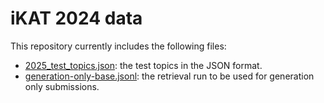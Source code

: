 <h1>iKAT 2024 data</h1>
This repository currently includes the following files:


<ul>
  <li> <a href="https://github.com/irlabamsterdam/iKAT/blob/main/2025/data/2025_test_topics.json">2025_test_topics.json</a>: the test topics in the JSON format.</li>
  <li> <a href="https://github.com/irlabamsterdam/iKAT/blob/main/2025/data/generation-only-base.jsonl">generation-only-base.jsonl</a>: the retrieval run to be used for generation only submissions.</li>
</ul>

